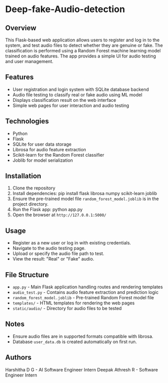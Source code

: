 # Deep-fake-Audio-detection

## Overview
This Flask-based web application allows users to register and log in to the system, and test audio files to detect whether they are genuine or fake. The classification is performed using a Random Forest machine learning model trained on audio features. The app provides a simple UI for audio testing and user management.

## Features
- User registration and login system with SQLite database backend
- Audio file testing to classify real or fake audio using ML model
- Displays classification result on the web interface
- Simple web pages for user interaction and audio testing

## Technologies
- Python
- Flask
- SQLite for user data storage
- Librosa for audio feature extraction
- Scikit-learn for the Random Forest classifier
- Joblib for model serialization

## Installation
1. Clone the repository
2. Install dependencies:
pip install flask librosa numpy scikit-learn joblib
3. Ensure the pre-trained model file `random_forest_model.joblib` is in the project directory.
4. Run the Flask app:
python app.py
5. Open the browser at `http://127.0.0.1:5000/`

## Usage
- Register as a new user or log in with existing credentials.
- Navigate to the audio testing page.
- Upload or specify the audio file path to test.
- View the result: "Real" or "Fake" audio.

## File Structure
- `app.py` - Main Flask application handling routes and rendering templates
- `audio_test.py` - Contains audio feature extraction and prediction logic
- `random_forest_model.joblib` - Pre-trained Random Forest model file
- `templates/` - HTML templates for rendering the web pages
- `static/audio/` - Directory for audio files to be tested

## Notes
- Ensure audio files are in supported formats compatible with librosa.
- Database `user_data.db` is created automatically on first run.

## Authors
Harshitha D G - AI Software Engineer Intern
Deepak Athresh R - Software Engineer Intern


